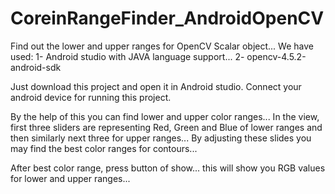 # CoreinRangeFinder_AndroidOpenCV
Find out the lower and upper ranges for OpenCV Scalar object...
We have used:
1- Android studio with JAVA language support...
2- opencv-4.5.2-android-sdk

Just download this project and open it in Android studio. Connect your android device for running this project.

By the help of this you can find lower and upper color ranges... In the view, first three sliders are representing Red, Green and Blue of lower ranges and then similarly next three for upper ranges... By adjusting these slides you may find the best color ranges for contours...

After best color range, press button of show... this will show you RGB values for lower and upper ranges...

